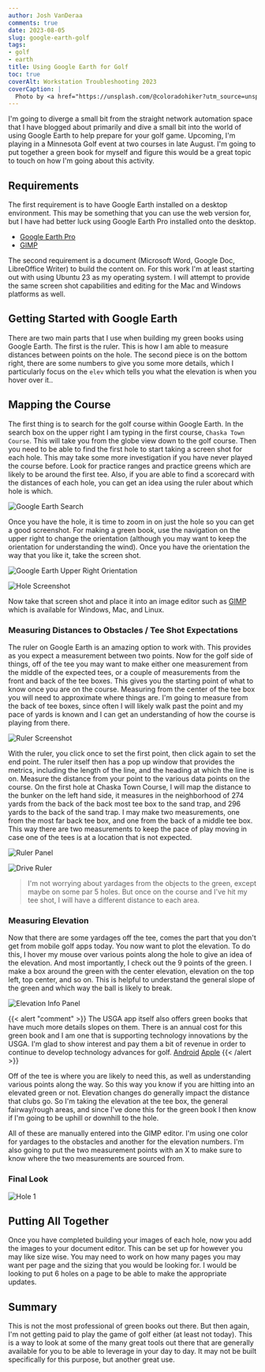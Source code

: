 ```yaml
---
author: Josh VanDeraa
comments: true
date: 2023-08-05
slug: google-earth-golf
tags:
- golf
- earth
title: Using Google Earth for Golf
toc: true
coverAlt: Workstation Troubleshooting 2023
coverCaption: |
  Photo by <a href="https://unsplash.com/@coloradohiker?utm_source=unsplash&utm_medium=referral&utm_content=creditCopyText">Allan Nygren</a> on <a href="https://unsplash.com/photos/-xvKQuNtOhI?utm_source=unsplash&utm_medium=referral&utm_content=creditCopyText">Unsplash</a>
---
```


I'm going to diverge a small bit from the straight network automation space that I have blogged about primarily and dive a small bit into the world of using Google Earth to help prepare for your golf game. Upcoming, I'm playing in a Minnesota Golf event at two courses in late August. I'm going to put together a green book for myself and figure this would be a great topic to touch on how I'm going about this activity.

## Requirements

The first requirement is to have Google Earth installed on a desktop environment. This may be something that you can use the web version for, but I have had better luck using Google Earth Pro installed onto the desktop.

- [Google Earth Pro](https://www.google.com/earth/versions/)  
- [GIMP](https://www.gimp.org/downloads/)

The second requirement is a document (Microsoft Word, Google Doc, LibreOffice Writer) to build the content on. For this work I'm at least starting out with using Ubuntu 23 as my operating system. I will attempt to provide the same screen shot capabilities and editing for the Mac and Windows platforms as well.

## Getting Started with Google Earth

There are two main parts that I use when building my green books using Google Earth. The first is the ruler. This is how I am able to measure distances between points on the hole. The second piece is on the bottom right, there are some numbers to give you some more details, which I particularly focus on the `elev` which tells you what the elevation is when you hover over it..

## Mapping the Course

The first thing is to search for the golf course within Google Earth. In the search box on the upper right I am typing in the first course, `Chaska Town Course`. This will take you from the globe view down to the golf course. Then you need to be able to find the first hole to start taking a screen shot for each hole. This may take some more investigation if you have never played the course before. Look for practice ranges and practice greens which are likely to be around the first tee. Also, if you are able to find a scorecard with the distances of each hole, you can get an idea using the ruler about which hole is which.

![Google Earth Search](earth_search.png)

Once you have the hole, it is time to zoom in on just the hole so you can get a good screenshot. For making a green book, use the navigation on the upper right to change the orientation (although you may want to keep the orientation for understanding the wind). Once you have the orientation the way that you like it, take the screen shot.

![Google Earth Upper Right Orientation](navigation_upper_right.png)

![Hole Screenshot](hole_screenshot.png)

Now take that screen shot and place it into an image editor such as [GIMP](https://www.gimp.org/) which is available for Windows, Mac, and Linux. 

### Measuring Distances to Obstacles / Tee Shot Expectations

The ruler on Google Earth is an amazing option to work with. This provides as you expect a measurement between two points. Now for the golf side of things, off of the tee you may want to make either one measurement from the middle of the expected tees, or a couple of measurements from the front and back of the tee boxes. This gives you the starting point of what to know once you are on the course. Measuring from the center of the tee box you will need to approximate where things are. I'm going to measure from the back of tee boxes, since often I will likely walk past the point and my pace of yards is known and I can get an understanding of how the course is playing from there.

![Ruler Screenshot](ruler_image.png)

With the ruler, you click once to set the first point, then click again to set the end point. The ruler itself then has a pop up window that provides the metrics, including the length of the line, and the heading at which the line is on. Measure the distance from your point to the various data points on the course. On the first hole at Chaska Town Course, I will map the distance to the bunker on the left hand side, it measures in the neighborhood of 274 yards from the back of the back most tee box to the sand trap, and 296 yards to the back of the sand trap. I may make two measurements, one from the most far back tee box, and one from the back of a middle tee box. This way there are two measurements to keep the pace of play moving in case one of the tees is at a location that is not expected.

![Ruler Panel](ruler_panel.png)

![Drive Ruler](drive_ruler.png)

> I'm not worrying about yardages from the objects to the green, except maybe on some par 5 holes. But once on the course and I've hit my tee shot, I will have a different distance to each area.

### Measuring Elevation

Now that there are some yardages off the tee, comes the part that you don't get from mobile golf apps today. You now want to plot the elevation. To do this, I hover my mouse over various points along the hole to give an idea of the elevation. And most importantly, I check out the 9 points of the green. I make a box around the green with the center elevation, elevation on the top left, top center, and so on. This is helpful to understand the general slope of the green and which way the ball is likely to break.

![Elevation Info Panel](elevation_info_panel.png)

{{< alert "comment" >}}
The USGA app itself also offers green books that have much more details slopes on them. There is an annual cost for this green book and I am one that is supporting technology innovations by the USGA. I'm glad to show interest and pay them a bit of revenue in order to continue to develop technology advances for golf. [Android](https://play.google.com/store/apps/details?id=com.advancedmobile.android.ghin&hl=en_US&gl=US) [Apple](https://apps.apple.com/us/app/ghin/id491796218)
{{< /alert >}}

Off of the tee is where you are likely to need this, as well as understanding various points along the way. So this way you know if you are hitting into an elevated green or not. Elevation changes do generally impact the distance that clubs go. So I'm taking the elevation at the tee box, the general fairway/rough areas, and since I've done this for the green book I then know if I'm going to be uphill or downhill to the hole.

All of these are manually entered into the GIMP editor. I'm using one color for yardages to the obstacles and another for the elevation numbers. I'm also going to put the two measurement points with an X to make sure to know where the two measurements are sourced from.

### Final Look

![Hole 1](hole1.png)

## Putting All Together

Once you have completed building your images of each hole, now you add the images to your document editor. This can be set up for however you may like size wise. You may need to work on how many pages you may want per page and the sizing that you would be looking for. I would be looking to put 6 holes on a page to be able to make the appropriate updates.

## Summary

This is not the most professional of green books out there. But then again, I'm not getting paid to play the game of golf either (at least not today). This is a way to look at some of the many great tools out there that are generally available for you to be able to leverage in your day to day. It may not be built specifically for this purpose, but another great use.